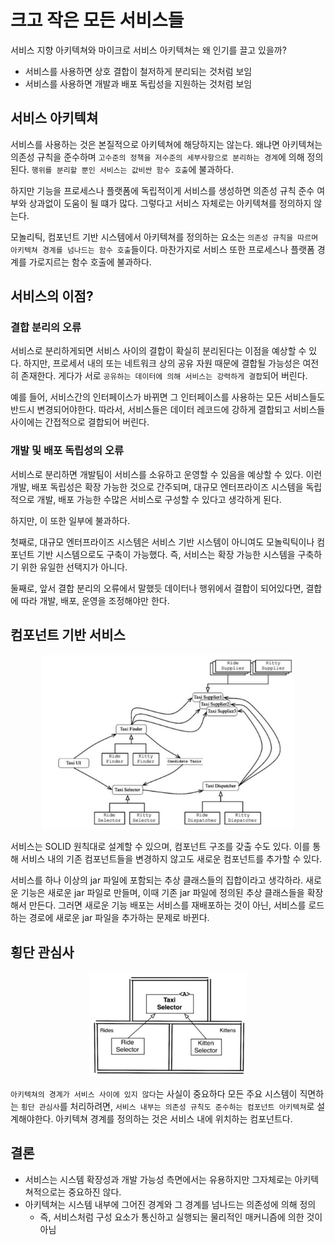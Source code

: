 # 크고 작은 모든 서비스들

서비스 지향 아키텍쳐와 마이크로 서비스 아키텍쳐는 왜 인기를 끌고 있을까?

- 서비스를 사용하면 상호 결합이 철저하게 분리되는 것처럼 보임
- 서비스를 사용하면 개발과 배포 독립성을 지원하는 것처럼 보임

## 서비스 아키텍쳐

서비스를 사용하는 것은 본질적으로 아키텍쳐에 해당하지는 않는다.
왜냐면 아키텍쳐는 의존성 규칙을 준수하며 `고수준의 정책을 저수준의 세부사항으로 분리하는 경계`에 의해 정의된다.
`행위를 분리할 뿐인 서비스는 값비싼 함수 호출`에 불과하다.

하지만 기능을 프로세스나 플랫폼에 독립적이게 서비스를 생성하면 의존성 규칙 준수 여부와 상과없이 도움이 될 떄가 많다.
그렇다고 서비스 자체로는 아키텍쳐를 정의하지 않는다.

모놀리틱, 컴포넌트 기반 시스템에서 아키텍쳐를 정의하는 요소는 `의존성 규칙을 따르며 아키텍쳐 경계를 넘나드는 함수 호출`들이다.
마찬가지로 서비스 또한 프로세스나 플랫폼 경계를 가로지르는 함수 호출에 불과하다.

## 서비스의 이점?

### 결합 분리의 오류

서비스로 분리하게되면 서비스 사이의 결합이 확실히 분리된다는 이점을 예상할 수 있다.
하지만, 프로세서 내의 또는 네트워크 상의 공유 자원 때문에 결합될 가능성은 여전히 존재한다.
게다가 서로 `공유하는 데이터에 의해 서비스는 강력하게 결합`되어 버린다.

예를 들어, 서비스간의 인터페이스가 바뀌면 그 인터페이스를 사용하는 모든 서비스들도 반드시 변경되어야한다.
따라서, 서비스들은 데이터 레코드에 강하게 결합되고 서비스들 사이에는 간접적으로 결합되어 버린다.

### 개발 및 배포 독립성의 오류

서비스로 분리하면 개발팀이 서비스를 소유하고 운영할 수 있음을 예상할 수 있다.
이런 개발, 배포 독립성은 확장 가능한 것으로 간주되며, 대규모 엔터프라이즈 시스템을 독립적으로
개발, 배포 가능한 수많은 서비스로 구성할 수 있다고 생각하게 된다.

하지만, 이 또한 일부에 불과하다.

첫째로, 대규모 엔터프라이즈 시스템은 서비스 기반 시스템이 아니여도 모놀릭틱이나 컴포넌트 기반 시스템으로도 구축이 가능했다.
즉, 서비스는 확장 가능한 시스템을 구축하기 위한 유일한 선택지가 아니다.

둘째로, 앞서 결합 분리의 오류에서 말했듯 데이터나 행위에서 결합이 되어있다면, 결합에 따라
개발, 배포, 운영을 조정해야만 한다.

## 컴포넌트 기반 서비스

<p align="center"><img src="./img/18.png" width="80%"></p>

서비스는 SOLID 원칙대로 설계할 수 있으며, 컴포넌트 구조를 갖출 수도 있다. 이를 통해
서비스 내의 기존 컴포넌트들을 변경하지 않고도 새로운 컴포넌트를 추가할 수 있다.

서비스를 하나 이상의 jar 파일에 포함되는 추상 클래스들의 집합이라고 생각하라. 
새로운 기능은 새로운 jar 파일로 만들며, 이때 기존 jar 파일에 정의된 추상 클래스들을 확장해서 만든다.
그러면 새로운 기능 배포는 서비스를 재배포하는 것이 아닌, 서비스를 로드하는 경로에 새로운 jar 파일을 추가하는 문제로 바뀐다.

## 횡단 관심사

<p align="center"><img src="./img/19.png" width="50%"></p>

`아키텍쳐의 경계가 서비스 사이에 있지 않다`는 사실이 중요하다
모든 주요 시스템이 직면하는 `횡단 관심사`를 처리하려면, `서비스 내부는 의존성 규칙도 준수하는 컴포넌트 아키텍쳐`로 설계해야한다.
아키텍쳐 경계를 정의하는 것은 서비스 내에 위치하는 컴포넌트다.

## 결론

- 서비스는 시스템 확장성과 개발 가능성 측면에서는 유용하지만 그자체로는 아키텍쳐적으로는 중요하진 않다.
- 아키텍쳐는 시스템 내부에 그어진 경계와 그 경계를 넘나드는 의존성에 의해 정의
  - 즉, 서비스처럼 구성 요소가 통신하고 실행되는 물리적인 매커니즘에 의한 것이 아님
